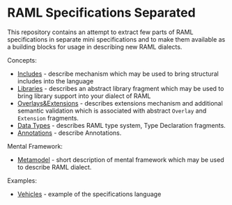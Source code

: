 # RAML Specifications Separated

This repository contains an attempt to extract few parts of RAML specifications in separate mini specifications and to make them available as a building blocks for usage in describing new RAML dialects. 

Concepts:

* [Includes](includes.md) - describe mechanism which may be used to bring structural includes into the language
* [Libraries](libraries.md) - describes an abstract library fragment which may be used to bring library support into your dialect of RAML
* [Overlays&Extensions](overlays.md) - describes extensions mechanism and additional semantic validation which is associated with abstract `Overlay` and `Extension` fragments.
* [Data Types](types.md) - describes RAML type system, Type Declaration fragments.
* [Annotations](annotations.md) - describe Annotations.

Mental Framework:
* [Metamodel](metamodel.md) - short description of mental framework which may be used to describe RAML dialect.

Examples:
 * [Vehicles](example.md) - example of the specifications language 
